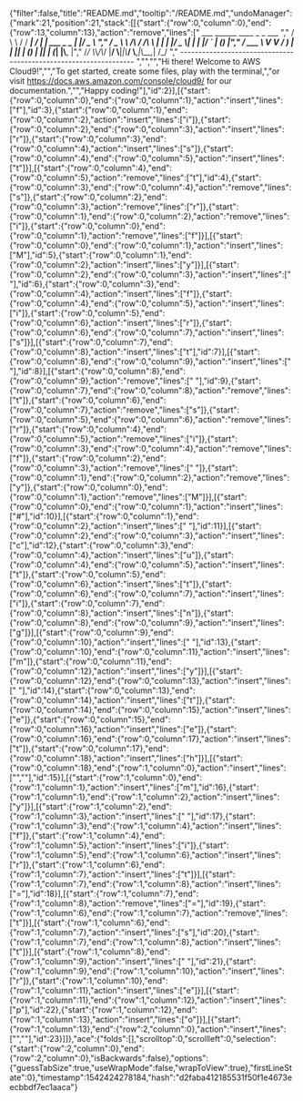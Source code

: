 {"filter":false,"title":"README.md","tooltip":"/README.md","undoManager":{"mark":21,"position":21,"stack":[[{"start":{"row":0,"column":0},"end":{"row":13,"column":13},"action":"remove","lines":["         ___        ______     ____ _                 _  ___  ","        / \\ \\      / / ___|   / ___| | ___  _   _  __| |/ _ \\ ","       / _ \\ \\ /\\ / /\\___ \\  | |   | |/ _ \\| | | |/ _` | (_) |","      / ___ \\ V  V /  ___) | | |___| | (_) | |_| | (_| |\\__, |","     /_/   \\_\\_/\\_/  |____/   \\____|_|\\___/ \\__,_|\\__,_|  /_/ "," ----------------------------------------------------------------- ","","","Hi there! Welcome to AWS Cloud9!","","To get started, create some files, play with the terminal,","or visit https://docs.aws.amazon.com/console/cloud9/ for our documentation.","","Happy coding!"],"id":2}],[{"start":{"row":0,"column":0},"end":{"row":0,"column":1},"action":"insert","lines":["f"],"id":3},{"start":{"row":0,"column":1},"end":{"row":0,"column":2},"action":"insert","lines":["i"]},{"start":{"row":0,"column":2},"end":{"row":0,"column":3},"action":"insert","lines":["r"]},{"start":{"row":0,"column":3},"end":{"row":0,"column":4},"action":"insert","lines":["s"]},{"start":{"row":0,"column":4},"end":{"row":0,"column":5},"action":"insert","lines":["t"]}],[{"start":{"row":0,"column":4},"end":{"row":0,"column":5},"action":"remove","lines":["t"],"id":4},{"start":{"row":0,"column":3},"end":{"row":0,"column":4},"action":"remove","lines":["s"]},{"start":{"row":0,"column":2},"end":{"row":0,"column":3},"action":"remove","lines":["r"]},{"start":{"row":0,"column":1},"end":{"row":0,"column":2},"action":"remove","lines":["i"]},{"start":{"row":0,"column":0},"end":{"row":0,"column":1},"action":"remove","lines":["f"]}],[{"start":{"row":0,"column":0},"end":{"row":0,"column":1},"action":"insert","lines":["M"],"id":5},{"start":{"row":0,"column":1},"end":{"row":0,"column":2},"action":"insert","lines":["y"]}],[{"start":{"row":0,"column":2},"end":{"row":0,"column":3},"action":"insert","lines":[" "],"id":6},{"start":{"row":0,"column":3},"end":{"row":0,"column":4},"action":"insert","lines":["f"]},{"start":{"row":0,"column":4},"end":{"row":0,"column":5},"action":"insert","lines":["i"]},{"start":{"row":0,"column":5},"end":{"row":0,"column":6},"action":"insert","lines":["r"]},{"start":{"row":0,"column":6},"end":{"row":0,"column":7},"action":"insert","lines":["s"]}],[{"start":{"row":0,"column":7},"end":{"row":0,"column":8},"action":"insert","lines":["t"],"id":7}],[{"start":{"row":0,"column":8},"end":{"row":0,"column":9},"action":"insert","lines":[" "],"id":8}],[{"start":{"row":0,"column":8},"end":{"row":0,"column":9},"action":"remove","lines":[" "],"id":9},{"start":{"row":0,"column":7},"end":{"row":0,"column":8},"action":"remove","lines":["t"]},{"start":{"row":0,"column":6},"end":{"row":0,"column":7},"action":"remove","lines":["s"]},{"start":{"row":0,"column":5},"end":{"row":0,"column":6},"action":"remove","lines":["r"]},{"start":{"row":0,"column":4},"end":{"row":0,"column":5},"action":"remove","lines":["i"]},{"start":{"row":0,"column":3},"end":{"row":0,"column":4},"action":"remove","lines":["f"]},{"start":{"row":0,"column":2},"end":{"row":0,"column":3},"action":"remove","lines":[" "]},{"start":{"row":0,"column":1},"end":{"row":0,"column":2},"action":"remove","lines":["y"]},{"start":{"row":0,"column":0},"end":{"row":0,"column":1},"action":"remove","lines":["M"]}],[{"start":{"row":0,"column":0},"end":{"row":0,"column":1},"action":"insert","lines":["#"],"id":10}],[{"start":{"row":0,"column":1},"end":{"row":0,"column":2},"action":"insert","lines":[" "],"id":11}],[{"start":{"row":0,"column":2},"end":{"row":0,"column":3},"action":"insert","lines":["c"],"id":12},{"start":{"row":0,"column":3},"end":{"row":0,"column":4},"action":"insert","lines":["u"]},{"start":{"row":0,"column":4},"end":{"row":0,"column":5},"action":"insert","lines":["t"]},{"start":{"row":0,"column":5},"end":{"row":0,"column":6},"action":"insert","lines":["t"]},{"start":{"row":0,"column":6},"end":{"row":0,"column":7},"action":"insert","lines":["i"]},{"start":{"row":0,"column":7},"end":{"row":0,"column":8},"action":"insert","lines":["n"]},{"start":{"row":0,"column":8},"end":{"row":0,"column":9},"action":"insert","lines":["g"]}],[{"start":{"row":0,"column":9},"end":{"row":0,"column":10},"action":"insert","lines":[" "],"id":13},{"start":{"row":0,"column":10},"end":{"row":0,"column":11},"action":"insert","lines":["m"]},{"start":{"row":0,"column":11},"end":{"row":0,"column":12},"action":"insert","lines":["y"]}],[{"start":{"row":0,"column":12},"end":{"row":0,"column":13},"action":"insert","lines":[" "],"id":14},{"start":{"row":0,"column":13},"end":{"row":0,"column":14},"action":"insert","lines":["t"]},{"start":{"row":0,"column":14},"end":{"row":0,"column":15},"action":"insert","lines":["e"]},{"start":{"row":0,"column":15},"end":{"row":0,"column":16},"action":"insert","lines":["e"]},{"start":{"row":0,"column":16},"end":{"row":0,"column":17},"action":"insert","lines":["t"]},{"start":{"row":0,"column":17},"end":{"row":0,"column":18},"action":"insert","lines":["h"]}],[{"start":{"row":0,"column":18},"end":{"row":1,"column":0},"action":"insert","lines":["",""],"id":15}],[{"start":{"row":1,"column":0},"end":{"row":1,"column":1},"action":"insert","lines":["m"],"id":16},{"start":{"row":1,"column":1},"end":{"row":1,"column":2},"action":"insert","lines":["y"]}],[{"start":{"row":1,"column":2},"end":{"row":1,"column":3},"action":"insert","lines":[" "],"id":17},{"start":{"row":1,"column":3},"end":{"row":1,"column":4},"action":"insert","lines":["f"]},{"start":{"row":1,"column":4},"end":{"row":1,"column":5},"action":"insert","lines":["i"]},{"start":{"row":1,"column":5},"end":{"row":1,"column":6},"action":"insert","lines":["r"]},{"start":{"row":1,"column":6},"end":{"row":1,"column":7},"action":"insert","lines":["t"]}],[{"start":{"row":1,"column":7},"end":{"row":1,"column":8},"action":"insert","lines":["="],"id":18}],[{"start":{"row":1,"column":7},"end":{"row":1,"column":8},"action":"remove","lines":["="],"id":19},{"start":{"row":1,"column":6},"end":{"row":1,"column":7},"action":"remove","lines":["t"]}],[{"start":{"row":1,"column":6},"end":{"row":1,"column":7},"action":"insert","lines":["s"],"id":20},{"start":{"row":1,"column":7},"end":{"row":1,"column":8},"action":"insert","lines":["t"]}],[{"start":{"row":1,"column":8},"end":{"row":1,"column":9},"action":"insert","lines":[" "],"id":21},{"start":{"row":1,"column":9},"end":{"row":1,"column":10},"action":"insert","lines":["r"]},{"start":{"row":1,"column":10},"end":{"row":1,"column":11},"action":"insert","lines":["e"]}],[{"start":{"row":1,"column":11},"end":{"row":1,"column":12},"action":"insert","lines":["p"],"id":22},{"start":{"row":1,"column":12},"end":{"row":1,"column":13},"action":"insert","lines":["o"]}],[{"start":{"row":1,"column":13},"end":{"row":2,"column":0},"action":"insert","lines":["",""],"id":23}]]},"ace":{"folds":[],"scrolltop":0,"scrollleft":0,"selection":{"start":{"row":2,"column":0},"end":{"row":2,"column":0},"isBackwards":false},"options":{"guessTabSize":true,"useWrapMode":false,"wrapToView":true},"firstLineState":0},"timestamp":1542424278184,"hash":"d2faba412185531f50f1e4673eecbbdf7ec1aaca"}